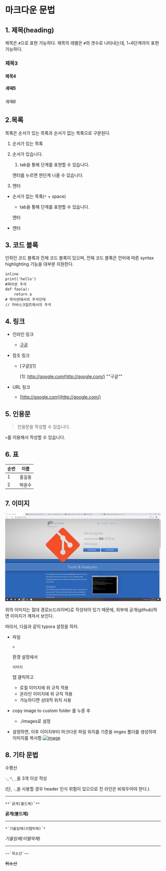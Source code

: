 # 마크다운 문법

## 1. 제목(heading)

제목은 `#`으로 표현 가능하다. 제목의 레벨은 `#`의 갯수로 나타내는데, 1~6단계까지 표현 가능하다.

### 제목3

#### 제목4

##### 제목5

###### 제목6

## 2.목록

목록은 순서가 있는 목록과 순서가 없는 목록으로 구분된다.

1. 순서가 있는 목록

2. 순서가 있습니다.

   1. tab을 통해 단계를 표현할 수 있습니다.

   엔터를 누르면 한단계 나올 수 있습니다.

3. 엔터

- 순서가 없는 목록(`*` + space)

  - tab을 통해 단계를 표현할 수 있습니다.

  엔터

- 엔터

## 3. 코드 블록

인하인 코드 블록과 전체 코드 블록이 있으며, 전체 코드 블록은 언어에 따른 syntax highlighting 기능을 대부분 지원한다.

```
inline
print('hello')
#파이썬 주석
def foo(a):
    return a
# 파이썬에서의 주석인데
// 자바스크립트에서의 주석
```

## 4. 링크

- 인라인 링크

  - [구글](http://google.com/)

- 참조 링크

  - [구글][1]

    [1]: http://google.com(http://google.com/)	""구글""

- URL 링크

  - [http://google.com](http://google.com/)

## 5. 인용문

> 인용문을 작성할 수 있습니다.

`>`를 이용해서 작성할 수 있습니다.

## 6. 표

| 순번 | 이름   |
| ---- | ------ |
| 1    | 홍길동 |
| 2    | 박윤수 |

## 7. 이미지

[![aaaa](https://github.com/seongmin829/TIL/raw/master/git/images/aaaa.png)](https://github.com/seongmin829/TIL/blob/master/git/images/aaaa.png)

위의 이미지는 절대 경로(c드라이버)로 작성되어 있기 때문에, 외부에 공개(github)하면 이미지가 깨져서 보인다.

따라서, 다음과 같이 typora 설정을 하자.

- 파일

   

  ```
  >
  ```

  환경 설정에서

   

  ```
  이미지
  ```

   

  탭 클릭하고

  - 로컬 이미지에 위 규칙 적용
  - 온라인 이미지에 위 규칙 적용
  - 가능하다면 상대적 위치 사용

- copy image to custom folder 를 누룬 후

  - ./images로 설정

- 설정하면, 이후 이미지부터 마크다운 파일 위치를 기준을 imges 폴더를 생성하여 이미지를 복사함.[![image](https://github.com/seongmin829/TIL/raw/master/git/images/image.png)](https://github.com/seongmin829/TIL/blob/master/git/images/image.png)

## 8. 기타 문법

수평선

`-`, `*`, `_`을 3개 이상 작성

(단, `-`,을 사용할 경우 header 인식 위험이 있으므로 전 라인은 비워두어야 한다.)

------

```
**`굵게(볼드체)`**
```

**굵게(볼드체)**

------

```
*`기울임체(이텔릭체)`*
```

*기울임체(이텔릭체)*

------

```
~~`취소선`~~
```

~~취소선~~